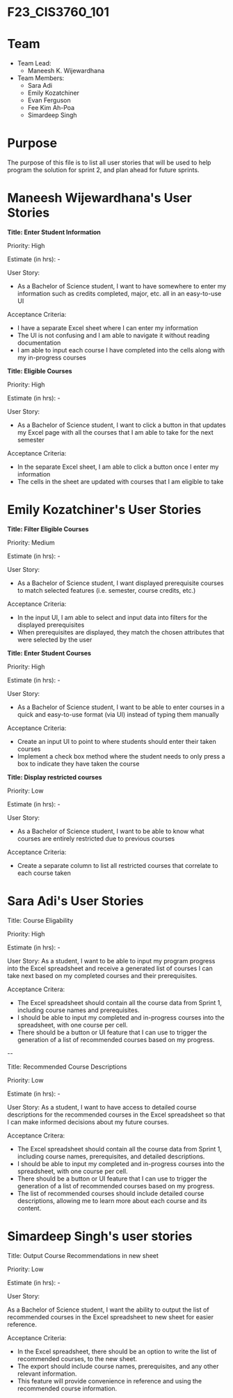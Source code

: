 # F23_CIS3760_101

# Team

-   Team Lead:
    -   Maneesh K. Wijewardhana
-   Team Members:
    -   Sara Adi
    -   Emily Kozatchiner
    -   Evan Ferguson
    -   Fee Kim Ah-Poa
    -   Simardeep Singh

# Purpose

The purpose of this file is to list all user stories that will be used to help program the solution for sprint 2, and plan ahead for future sprints.

# Maneesh Wijewardhana's User Stories

**Title: Enter Student Information**

Priority: High

Estimate (in hrs): -

User Story:

-   As a Bachelor of Science student, I want to have somewhere to enter my information such as credits completed, major, etc. all in an easy-to-use UI

Acceptance Criteria:

-   I have a separate Excel sheet where I can enter my information
-   The UI is not confusing and I am able to navigate it without reading documentation
-   I am able to input each course I have completed into the cells along with my in-progress courses

**Title: Eligible Courses**

Priority: High

Estimate (in hrs): -

User Story:

-   As a Bachelor of Science student, I want to click a button in that updates my Excel page with all the courses that I am able to take for the next semester

Acceptance Criteria:

-   In the separate Excel sheet, I am able to click a button once I enter my information
-   The cells in the sheet are updated with courses that I am eligible to take

# Emily Kozatchiner's User Stories

**Title: Filter Eligible Courses**

Priority: Medium

Estimate (in hrs): -

User Story:

-   As a Bachelor of Science student, I want displayed prerequisite courses to match selected features (i.e. semester, course credits, etc.)

Acceptance Criteria:

-   In the input UI, I am able to select and input data into filters for the displayed prerequisites 
-   When prerequisites are displayed, they match the chosen attributes that were selected by the user

**Title: Enter Student Courses**

Priority: High

Estimate (in hrs): -

User Story:

-   As a Bachelor of Science student, I want to be able to enter courses in a quick and easy-to-use format (via UI) instead of typing them manually

Acceptance Criteria:

-   Create an input UI to point to where students should enter their taken courses
-   Implement a check box method where the student needs to only press a box to indicate they have taken the course

**Title: Display restricted courses**

Priority: Low

Estimate (in hrs): -

User Story:

-   As a Bachelor of Science student, I want to be able to know what courses are entirely restricted due to previous courses

Acceptance Criteria:

-   Create a separate column to list all restricted courses that correlate to each course taken

# Sara Adi's User Stories
Title: Course Eligability

Priority: High

Estimate (in hrs): -

User Story: As a student, I want to be able to input my program progress into the Excel spreadsheet and receive a generated list of courses I can take next based on my completed courses and their prerequisites.

Acceptance Critera:
* The Excel spreadsheet should contain all the course data from Sprint 1, including course names and prerequisites.
* I should be able to input my completed and in-progress courses into the spreadsheet, with one course per cell.
* There should be a button or UI feature that I can use to trigger the generation of a list of recommended courses based on my progress.

--

Title: Recommended Course Descriptions

Priority: Low

Estimate (in hrs): -

User Story: As a student, I want to have access to detailed course descriptions for the recommended courses in the Excel spreadsheet so that I can make informed decisions about my future courses.

Acceptance Critera:
* The Excel spreadsheet should contain all the course data from Sprint 1, including course names, prerequisites, and detailed descriptions.
* I should be able to input my completed and in-progress courses into the spreadsheet, with one course per cell.
* There should be a button or UI feature that I can use to trigger the generation of a list of recommended courses based on my progress.
* The list of recommended courses should include detailed course descriptions, allowing me to learn more about each course and its content.

# Simardeep Singh's user stories
Title: Output Course Recommendations in new sheet

Priority: Low

Estimate (in hrs): -

User Story:

As a Bachelor of Science student, I want the ability to output the list of recommended courses in the Excel spreadsheet to new sheet for easier reference.

Acceptance Criteria:
- In the Excel spreadsheet, there should be an option to write the list of recommended courses, to the new sheet.
- The export should include course names, prerequisites, and any other relevant information.
- This feature will provide convenience in reference and using the recommended course information.
